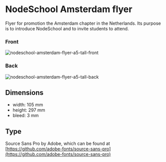 # NodeSchool Amsterdam flyer

Flyer for promotion the Amsterdam chapter in the Netherlands. Its purpose is to introduce NodeSchool and to invite students to attend. 


### Front

![nodeschool-amsterdam-flyer-a5-tall-front](https://cloud.githubusercontent.com/assets/1814479/15541156/6147ac10-228b-11e6-9731-e3bbed3975cf.png)

### Back

![nodeschool-amsterdam-flyer-a5-tall-back](https://cloud.githubusercontent.com/assets/1814479/15541163/6b11b0ce-228b-11e6-8ca9-07afe578ae51.png)



## Dimensions

- width: 105 mm
- height: 297 mm
- bleed: 3 mm

## Type

Source Sans Pro by Adobe, which can be found at [https://github.com/adobe-fonts/source-sans-pro](https://github.com/adobe-fonts/source-sans-pro)
